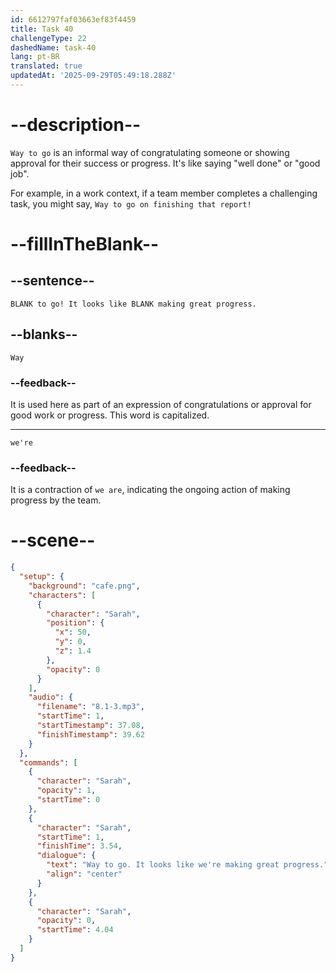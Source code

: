```yaml
---
id: 6612797faf03663ef83f4459
title: Task 40
challengeType: 22
dashedName: task-40
lang: pt-BR
translated: true
updatedAt: '2025-09-29T05:49:18.288Z'
---
```


<!-- (Audio) Sarah: Way to go! It looks like we're making great progress. -->

# --description--

`Way to go` is an informal way of congratulating someone or showing approval for their success or progress. It's like saying "well done" or "good job".

For example, in a work context, if a team member completes a challenging task, you might say, `Way to go on finishing that report!`

# --fillInTheBlank--

## --sentence--

`BLANK to go! It looks like BLANK making great progress.`

## --blanks--

`Way`

### --feedback--

It is used here as part of an expression of congratulations or approval for good work or progress. This word is capitalized.

---

`we're`

### --feedback--

It is a contraction of `we are`, indicating the ongoing action of making progress by the team.

# --scene--

```json
{
  "setup": {
    "background": "cafe.png",
    "characters": [
      {
        "character": "Sarah",
        "position": {
          "x": 50,
          "y": 0,
          "z": 1.4
        },
        "opacity": 0
      }
    ],
    "audio": {
      "filename": "8.1-3.mp3",
      "startTime": 1,
      "startTimestamp": 37.08,
      "finishTimestamp": 39.62
    }
  },
  "commands": [
    {
      "character": "Sarah",
      "opacity": 1,
      "startTime": 0
    },
    {
      "character": "Sarah",
      "startTime": 1,
      "finishTime": 3.54,
      "dialogue": {
        "text": "Way to go. It looks like we're making great progress.",
        "align": "center"
      }
    },
    {
      "character": "Sarah",
      "opacity": 0,
      "startTime": 4.04
    }
  ]
}
```
